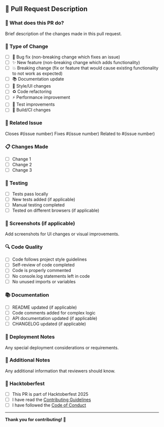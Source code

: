 ## 📝 Pull Request Description

### 🎯 What does this PR do?

Brief description of the changes made in this pull request.

### 🔄 Type of Change

- [ ] 🐛 Bug fix (non-breaking change which fixes an issue)
- [ ] ✨ New feature (non-breaking change which adds functionality)
- [ ] 💥 Breaking change (fix or feature that would cause existing functionality to not work as expected)
- [ ] 📚 Documentation update
- [ ] 🎨 Style/UI changes
- [ ] ♻️ Code refactoring
- [ ] ⚡ Performance improvement
- [ ] 🧪 Test improvements
- [ ] 🔧 Build/CI changes

### 🎯 Related Issue

Closes #(issue number)
Fixes #(issue number)
Related to #(issue number)

### 📋 Changes Made

- [ ] Change 1
- [ ] Change 2
- [ ] Change 3

### 🧪 Testing

- [ ] Tests pass locally
- [ ] New tests added (if applicable)
- [ ] Manual testing completed
- [ ] Tested on different browsers (if applicable)

### 📸 Screenshots (if applicable)

Add screenshots for UI changes or visual improvements.

### 🔍 Code Quality

- [ ] Code follows project style guidelines
- [ ] Self-review of code completed
- [ ] Code is properly commented
- [ ] No console.log statements left in code
- [ ] No unused imports or variables

### 📚 Documentation

- [ ] README updated (if applicable)
- [ ] Code comments added for complex logic
- [ ] API documentation updated (if applicable)
- [ ] CHANGELOG updated (if applicable)

### 🚀 Deployment Notes

Any special deployment considerations or requirements.

### 📝 Additional Notes

Any additional information that reviewers should know.

### 🎉 Hacktoberfest

- [ ] This PR is part of Hacktoberfest 2025
- [ ] I have read the [Contributing Guidelines](CONTRIBUTING.md)
- [ ] I have followed the [Code of Conduct](CODE_OF_CONDUCT.md)

---

**Thank you for contributing! 🚀**

